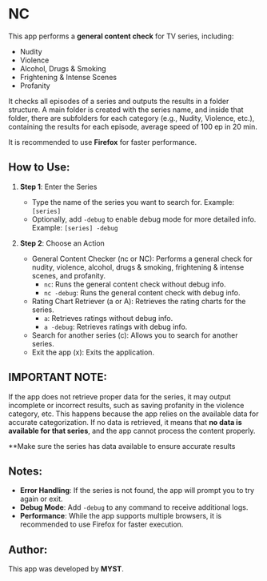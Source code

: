 # NC
This app performs a **general content check** for TV series, including:
- Nudity
- Violence
- Alcohol, Drugs & Smoking
- Frightening & Intense Scenes
- Profanity

It checks all episodes of a series and outputs the results in a folder structure. A main folder is created with the series name, and inside that folder, there are subfolders for each category (e.g., Nudity, Violence, etc.), containing the results for each episode, average speed of 100 ep in 20 min.

It is recommended to use **Firefox** for faster performance.

## How to Use:
1. **Step 1**: Enter the Series
   - Type the name of the series you want to search for.
     Example: `[series]`
   - Optionally, add `-debug` to enable debug mode for more detailed info.
     Example: `[series] -debug`
   
2. **Step 2**: Choose an Action
   - General Content Checker (nc or NC): Performs a general check for nudity, violence, alcohol, drugs & smoking, frightening & intense scenes, and profanity.
     - `nc`: Runs the general content check without debug info.
     - `nc -debug`: Runs the general content check with debug info.
   - Rating Chart Retriever (a or A): Retrieves the rating charts for the series.
     - `a`: Retrieves ratings without debug info.
     - `a -debug`: Retrieves ratings with debug info.
   - Search for another series (c): Allows you to search for another series.
   - Exit the app (x): Exits the application.
  


## IMPORTANT NOTE:
If the app does not retrieve proper data for the series, it may output incomplete or incorrect results, such as saving profanity in the violence category, etc. This happens because the app relies on the available data for accurate categorization. If no data is retrieved, it means that **no data is available for that series**, and the app cannot process the content properly.

**Make sure the series has data available to ensure accurate results


## Notes:
- **Error Handling**: If the series is not found, the app will prompt you to try again or exit.
- **Debug Mode**: Add `-debug` to any command to receive additional logs.
- **Performance**: While the app supports multiple browsers, it is recommended to use Firefox for faster execution.

## Author:
This app was developed by **MYST**.
